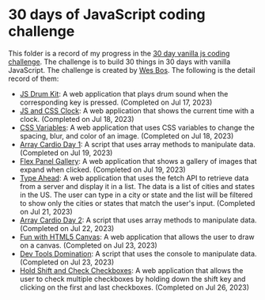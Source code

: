 # 30 days of JavaScript coding challenge
This folder is a record of my progress in the [30 day vanilla js coding challenge](https://projectlearn.io/learn/web-development/project/javascript30---30-day-vanilla-js-coding-challenge-170). The challenge is to build 30 things in 30 days with vanilla JavaScript. The challenge is created by [Wes Bos](https://wesbos.com/). The following is the detail record of them:

- [JS Drum Kit](./01%20-%20JavaScript%20Drum%20Kit): A web application that plays drum sound when the corresponding key is pressed. (Completed on Jul 17, 2023)
- [JS and CSS Clock](./02%20-%20JS%20and%20CSS%20Clock): A web application that shows the current time with a clock. (Completed on Jul 18, 2023)
- [CSS Variables](./03%20-%20CSS%20Variables): A web application that uses CSS variables to change the spacing, blur, and color of an image. (Completed on Jul 18, 2023)
- [Array Cardio Day 1](./04%20-%20Array%20Cardio%20Day%201): A script that uses array methods to manipulate data. (Completed on Jul 19, 2023)
- [Flex Panel Gallery](./05%20-%20Flex%20Panel%20Gallery): A web application that shows a gallery of images that expand when clicked. (Completed on Jul 19, 2023)
- [Type Ahead](./06%20-%20Type%20Ahead): A web application that uses the fetch API to retrieve data from a server and display it in a list. The data is a list of cities and states in the US. The user can type in a city or state and the list will be filtered to show only the cities or states that match the user's input. (Completed on Jul 21, 2023)
- [Array Cardio Day 2](./07%20-%20Array%20Cardio%20Day%202): A script that uses array methods to manipulate data. (Completed on Jul 22, 2023)
- [Fun with HTML5 Canvas](./08%20-%20Fun%20with%20HTML5%20Canvas): A web application that allows the user to draw on a canvas. (Completed on Jul 23, 2023)
- [Dev Tools Domination](./09%20-%20Dev%20Tools%20Domination): A script that uses the console to manipulate data. (Completed on Jul 23, 2023)
- [Hold Shift and Check Checkboxes](./10%20-%20Hold%20Shift%20and%20Check%20Checkboxes): A web application that allows the user to check multiple checkboxes by holding down the shift key and clicking on the first and last checkboxes. (Completed on Jul 26, 2023)